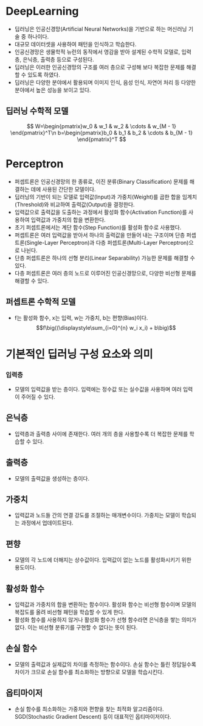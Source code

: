 # DeepLearning
- 딥러닝은 인공신경망(Artificial Neural Networks)을 기반으로 하는 머신러닝 기술 중 하나이다.
- 대규모 데이터셋을 사용하여 패턴을 인식하고 학습한다.
- 인공신경망은 생물학적 뉴런의 동작에서 영감을 받아 설계된 수학적 모델로, 입력층, 은닉층, 출력층 등으로 구성된다.
- 딥러닝은 이러한 인공신경망의 구조를 여러 층으로 구성해 보다 복잡한 문제를 해결할 수 있도록 하였다.
- 딥러닝은 다양한 분야에서 활용되며 이미지 인식, 음성 인식, 자연어 처리 등 다양한 분야에서 높은 성능을 보이고 있다.
## 딥러닝 수학적 모델
$$
W=\begin{pmatrix}w_0 & w_1 & w_2 & \cdots & w_{M - 1} \end{pmatrix}^T\n
b=\begin{pmatrix}b_0 & b_1 & b_2 & \cdots & b_{M - 1} \end{pmatrix}^T
$$
# Perceptron
- 퍼셉트론은 인공신경망의 한 종류로, 이진 분류(Binary Classification) 문제를 해결하는 데에 사용된 간단한 모델이다.
- 딥러닝의 기반이 되는 모델로 입력값(Input)과 가중치(Weight)를 곱한 합을 임계치(Threshold)와 비교하여 출력값(Output)을 결정한다.
- 입력값으로 출력값을 도출하는 과정에서 활성화 함수(Activation Function)를 사용하여 입력값과 가중치의 합을 변환한다.
- 초기 퍼셉트론에서는 계단 함수(Step Function)를 활성화 함수로 사용했다.
- 퍼셉트론은 여러 입력값을 받아서 하나의 출력값을 만들어 내는 구조이며 단층 퍼셉트론(Single-Layer Perceptron)과 다층 퍼셉트론(Multi-Layer Perceptron)으로 나뉜다.
- 단층 퍼셉트론은 하나의 선형 분리(Linear Separability) 가능한 문제를 해결할 수 있다.
- 다층 퍼셉트론은 여러 층의 노드로 이루어진 인공신경망으로, 다양한 비선형 문제를 해결할 수 있다.
## 퍼셉트론 수학적 모델
- f는 활성화 함수, x는 입력, w는 가중치, b는 편향(Bias)이다.
$$f\big((\displaystyle\sum_{i=0}^{n} w_i x_i) + b\big)$$
# 기본적인 딥러닝 구성 요소와 의미
### 입력층
- 모델의 입력값을 받는 층이다. 입력에는 정수값 또는 실수값을 사용하며 여러 입력이 주어질 수 있다.
## 은닉층
- 입력층과 출력층 사이에 존재한다. 여러 개의 층을 사용할수록 더 복잡한 문제를 학습할 수 있다.
## 출력층
- 모델의 출력값을 생성하는 층이다.
## 가중치
- 입력값과 노드들 간의 연결 강도를 조절하는 매개변수이다. 가중치는 모델이 학습되는 과정에서 업데이트된다.
## 편향
- 모델의 각 노드에 더해지는 상수값이다. 입력값이 없는 노드를 활성화시키기 위한 용도이다.
## 활성화 함수
- 입력값과 가중치의 합을 변환하는 함수이다. 활성화 함수는 비선형 함수이며 모델의 복잡도를 올려 비선형 패턴을 학습할 수 있게 한다.
- 활성화 함수를 사용하지 않거나 활성화 함수가 선형 함수라면 은닉층을 쌓는 의미가 없다. 이는 비선형 분류기를 구현할 수 없다는 뜻이 된다.
## 손실 함수
- 모델의 출력값과 실제값의 차이를 측정하는 함수이다. 손실 함수는 틀린 정답일수록 차이가 크므로 손실 함수를 최소화하는 방향으로 모델을 학습시킨다.
## 옵티마이저
- 손실 함수를 최소화하는 가중치와 편향을 찾는 최적화 알고리즘이다. SGD(Stochastic Gradient Descent) 등이 대표적인 옵티마이저이다.